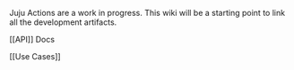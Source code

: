 Juju Actions are a work in progress. This wiki will be a starting point to link all the development artifacts.



[[API]] Docs

[[Use Cases]]
